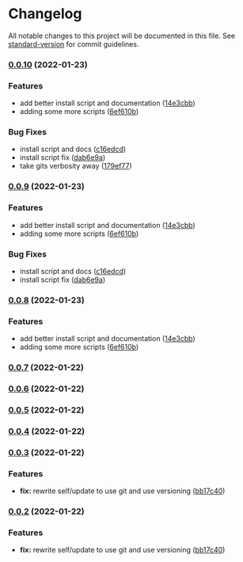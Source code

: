 # Changelog

All notable changes to this project will be documented in this file. See [standard-version](https://github.com/conventional-changelog/standard-version) for commit guidelines.

### [0.0.10](https://github.com/dnb-org/dnb-hugo-bin/compare/v0.0.3...v0.0.10) (2022-01-23)


### Features

* add better install script and documentation ([14e3cbb](https://github.com/dnb-org/dnb-hugo-bin/commit/14e3cbb703dbdea7558aac38f080fd4a0672bba9))
* adding some more scripts ([6ef610b](https://github.com/dnb-org/dnb-hugo-bin/commit/6ef610be572ccfe5e82e643fbb6964045d22c847))


### Bug Fixes

* install script and docs ([c16edcd](https://github.com/dnb-org/dnb-hugo-bin/commit/c16edcddc6d9528b9110736dfecf3fd90af28a1d))
* install script fix ([dab6e9a](https://github.com/dnb-org/dnb-hugo-bin/commit/dab6e9af9e0f02b9a9d7c9acd1a1b6de2ef93008))
* take gits verbosity away ([179ef77](https://github.com/dnb-org/dnb-hugo-bin/commit/179ef774a3e20a8bf58a77b819eddba259ada8ee))

### [0.0.9](https://github.com/dnb-org/dnb-hugo-bin/compare/v0.0.3...v0.0.9) (2022-01-23)


### Features

* add better install script and documentation ([14e3cbb](https://github.com/dnb-org/dnb-hugo-bin/commit/14e3cbb703dbdea7558aac38f080fd4a0672bba9))
* adding some more scripts ([6ef610b](https://github.com/dnb-org/dnb-hugo-bin/commit/6ef610be572ccfe5e82e643fbb6964045d22c847))


### Bug Fixes

* install script and docs ([c16edcd](https://github.com/dnb-org/dnb-hugo-bin/commit/c16edcddc6d9528b9110736dfecf3fd90af28a1d))
* install script fix ([dab6e9a](https://github.com/dnb-org/dnb-hugo-bin/commit/dab6e9af9e0f02b9a9d7c9acd1a1b6de2ef93008))

### [0.0.8](https://github.com/dnb-org/dnb-hugo-bin/compare/v0.0.3...v0.0.8) (2022-01-23)


### Features

* add better install script and documentation ([14e3cbb](https://github.com/dnb-org/dnb-hugo-bin/commit/14e3cbb703dbdea7558aac38f080fd4a0672bba9))
* adding some more scripts ([6ef610b](https://github.com/dnb-org/dnb-hugo-bin/commit/6ef610be572ccfe5e82e643fbb6964045d22c847))

### [0.0.7](https://github.com/dnb-org/dnb-hugo-bin/compare/v0.0.3...v0.0.7) (2022-01-22)

### [0.0.6](https://github.com/dnb-org/dnb-hugo-bin/compare/v0.0.3...v0.0.6) (2022-01-22)

### [0.0.5](https://github.com/dnb-org/dnb-hugo-bin/compare/v0.0.3...v0.0.5) (2022-01-22)

### [0.0.4](https://github.com/dnb-org/dnb-hugo-bin/compare/v0.0.3...v0.0.4) (2022-01-22)

### [0.0.3](https://github.com/dnb-org/dnb-hugo-bin/compare/v0.0.1...v0.0.3) (2022-01-22)


### Features

* **fix:** rewrite self/update to use git and use versioning ([bb17c40](https://github.com/dnb-org/dnb-hugo-bin/commit/bb17c408634a0c42442f352d4511b8ffc3ea4077))

### [0.0.2](https://github.com/dnb-org/dnb-hugo-bin/compare/v0.0.1...v0.0.2) (2022-01-22)


### Features

* **fix:** rewrite self/update to use git and use versioning ([bb17c40](https://github.com/dnb-org/dnb-hugo-bin/commit/bb17c408634a0c42442f352d4511b8ffc3ea4077))
